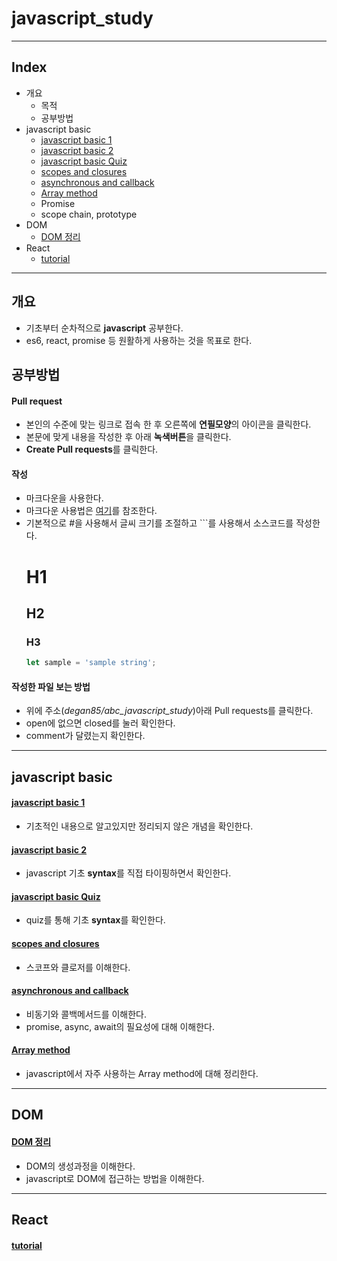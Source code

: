 # javascript_study

---

## Index

  - 개요
    - 목적
    - 공부방법
  - javascript basic
    - [javascript basic 1](https://github.com/degan85/abc_javascript_study/blob/master/doc/basic/javascriptBasic1.md)
    - [javascript basic 2](https://github.com/degan85/abc_javascript_study/blob/master/doc/basic/javascriptBasic2.md)
    - [javascript basic Quiz](https://github.com/degan85/abc_javascript_study/blob/master/doc/basic/javascriptBasicQuiz.md)
    - [scopes and closures](https://github.com/degan85/abc_javascript_study/blob/master/doc/basic/scope-and-closures.md)
    - [asynchronous and callback](https://github.com/degan85/abc_javascript_study/blob/master/doc/basic/asynchronous-and-callback.md)
    - [Array method](https://github.com/degan85/abc_javascript_study/blob/master/doc/basic/array_method.md)
    - Promise
    - scope chain, prototype
  - DOM
    - [DOM 정리](https://github.com/degan85/abc_javascript_study/blob/master/doc/basic/dom.md)
  - React
    - [tutorial](https://github.com/degan85/abc_javascript_study/blob/master/doc/basic/react_tutorial.md)
  
---

##  개요

- 기초부터 순차적으로 **javascript** 공부한다.
- es6, react, promise 등 원활하게 사용하는 것을 목표로 한다.


## 공부방법

#### Pull request

- 본인의 수준에 맞는 링크로 접속 한 후 오른쪽에 **연필모양**의 아이콘을 클릭한다.
- 본문에 맞게 내용을 작성한 후 아래 **녹색버튼**을 클릭한다.
- **Create Pull requests**를 클릭한다.

#### 작성

- 마크다운을 사용한다.
- 마크다운 사용법은 [여기](https://gist.github.com/ihoneymon/652be052a0727ad59601)를 참조한다.
- 기본적으로 #을 사용해서 글씨 크기를 조절하고 ```를 사용해서 소스코드를 작성한다.
  # H1 
  ## H2
  ### H3
  ```js
  let sample = 'sample string';

  ```
  
#### 작성한 파일 보는 방법
  
- 위에 주소(_degan85/abc_javascript_study_)아래 Pull requests를 클릭한다.
- open에 없으면 closed를 눌러 확인한다.
- comment가 달렸는지 확인한다.
 
---
 
## javascript basic
 
#### [javascript basic 1](https://github.com/degan85/abc_javascript_study/blob/master/doc/basic/javascriptBasic1.md)
 
- 기초적인 내용으로 알고있지만 정리되지 않은 개념을 확인한다.

#### [javascript basic 2](https://github.com/degan85/abc_javascript_study/blob/master/doc/basic/javascriptBasic2.md)
- javascript 기초 **syntax**를 직접 타이핑하면서 확인한다.

#### [javascript basic Quiz](https://github.com/degan85/abc_javascript_study/blob/master/doc/basic/javascriptBasicQuiz.md)
- quiz를 통해 기초 **syntax**를 확인한다.

#### [scopes and closures](https://github.com/degan85/abc_javascript_study/blob/master/doc/basic/scope-and-closures.md)
- 스코프와 클로저를 이해한다.

#### [asynchronous and callback](https://github.com/degan85/abc_javascript_study/blob/master/doc/basic/asynchronous-and-callback.md)
- 비동기와 콜백메서드를 이해한다.
- promise, async, await의 필요성에 대해 이해한다.

#### [Array method](https://github.com/degan85/abc_javascript_study/blob/master/doc/basic/array_method.md)
- javascript에서 자주 사용하는 Array method에 대해 정리한다.

---

## DOM

#### [DOM 정리](https://github.com/degan85/abc_javascript_study/blob/master/doc/basic/dom.md)
- DOM의 생성과정을 이해한다.
- javascript로 DOM에 접근하는 방법을 이해한다.

---

## React

#### [tutorial](https://github.com/degan85/abc_javascript_study/blob/master/doc/basic/react_tutorial.md)
